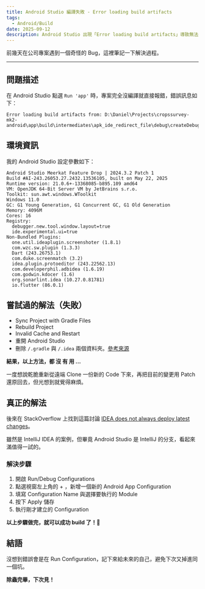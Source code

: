 ```yaml
---
title: Android Studio 編譯失敗 - Error loading build artifacts
tags:
  - Android/Build
date: 2025-09-12
description: Android Studio 出現「Error loading build artifacts」導致無法編譯？本文提供詳細錯誤訊息、排查步驟與最終修復方式，協助開發者快速解決問題。
---
```


前幾天在公司專案遇到一個奇怪的 Bug，這裡筆記一下解決過程。

---

## 問題描述

在 Android Studio 點選 `Run 'app'` 時，專案完全沒編譯就直接報錯，錯誤訊息如下：

```
Error loading build artifacts from: D:\Daniel\Projects\cropssurvey-mk2-android\app\build\intermediates\apk_ide_redirect_file\debug\createDebugApkListingFileRedirect\redirect.txt
```

## 環境資訊

我的 Android Studio 設定參數如下：

```
Android Studio Meerkat Feature Drop | 2024.3.2 Patch 1
Build #AI-243.26053.27.2432.13536105, built on May 22, 2025
Runtime version: 21.0.6+-13368085-b895.109 amd64
VM: OpenJDK 64-Bit Server VM by JetBrains s.r.o.
Toolkit: sun.awt.windows.WToolkit
Windows 11.0
GC: G1 Young Generation, G1 Concurrent GC, G1 Old Generation
Memory: 4096M
Cores: 16
Registry:
  debugger.new.tool.window.layout=true
  ide.experimental.ui=true
Non-Bundled Plugins:
  one.util.ideaplugin.screenshoter (1.8.1)
  com.wzc.sw.plugin (1.3.3)
  Dart (243.26753.1)
  com.duke.screenmatch (3.2)
  idea.plugin.protoeditor (243.22562.13)
  com.developerphil.adbidea (1.6.19)
  com.godwin.kdocer (1.6)
  org.sonarlint.idea (10.27.0.81781)
  io.flutter (86.0.1)
```

## 嘗試過的解法（失敗）

- Sync Project with Gradle Files
- Rebuild Project
- Invalid Cache and Restart
- 重開 Android Studio
- 刪除 `/.gradle` 與 `/.idea` 兩個資料夾。[參考來源](https://blog.csdn.net/zhangphil/article/details/142108246)

**結果，以上方法，都 沒 有 用 ...**

一度想說乾脆重新從遠端 Clone 一份新的 Code 下來，再把目前的變更用 Patch 還原回去，但光想到就覺得麻煩。

## 真正的解法

後來在 StackOverflow 上找到這篇討論 [IDEA does not always deploy latest changes](https://stackoverflow.com/questions/75360810/idea-does-not-always-deploy-latest-changes)。

雖然是 IntelliJ IDEA 的案例，但畢竟 Android Studio 是 IntelliJ 的分支，看起來滿值得一試的。

### 解決步驟

1. 開啟 Run/Debug Configurations
2. 點選視窗左上角的 + ，新增一個新的 Android App Configuration
3. 填寫 Configuration Name 與選擇要執行的 Module
4. 按下 Apply 儲存
5. 執行剛才建立的 Configuration

**以上步驟做完，就可以成功 build 了！🎉**

## 結語

沒想到錯誤會是在 Run Configuration，記下來給未來的自己，避免下次又掉進同一個坑。

**除蟲完畢，下次見！**